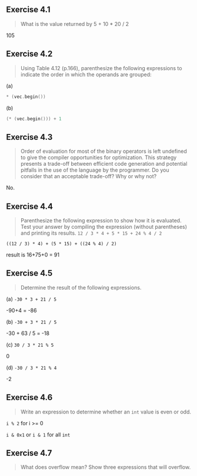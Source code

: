 ## Exercise 4.1

> What is the value returned by 5 + 10 * 20 / 2

105

## Exercise 4.2

> Using Table 4.12 (p.166), parenthesize the following expressions to indicate the order in which the operands are grouped:

(a)
```cpp
* (vec.begin())
```

(b)
```cpp
(* (vec.begin())) + 1
```

## Exercise 4.3

> Order of evaluation for most of the binary operators is left undefined to give the compiler opportunities for optimization. This strategy presents a trade-off between efficient code generation and potential pitfalls in the use of the language by the programmer. Do you consider that an acceptable trade-off? Why or why not?

No.

## Exercise 4.4

> Parenthesize the following expression to show how it is evaluated. Test your answer by compiling the expression (without parentheses) and printing its results.
> `12 / 3 * 4 + 5 * 15 + 24 % 4 / 2`

`((12 / 3) * 4) + (5 * 15) + ((24 % 4) / 2)`

result is 16+75+0 = 91

## Exercise 4.5

> Determine the result of the following expressions.

(a) ` -30 * 3 + 21 / 5 `

-90+4 = -86

(b) ` -30 + 3 * 21 / 5 `

-30 + 63 / 5 = -18

(c) ` 30 / 3 * 21 % 5 `

0

(d) ` -30 / 3 * 21 % 4 `

-2

## Exercise 4.6

> Write an expression to determine whether an `int` value is even or odd.

`i % 2` for i >= 0

`i & 0x1` or `i & 1` for all `int`

## Exercise 4.7

> What does overflow mean? Show three expressions that will overflow.

